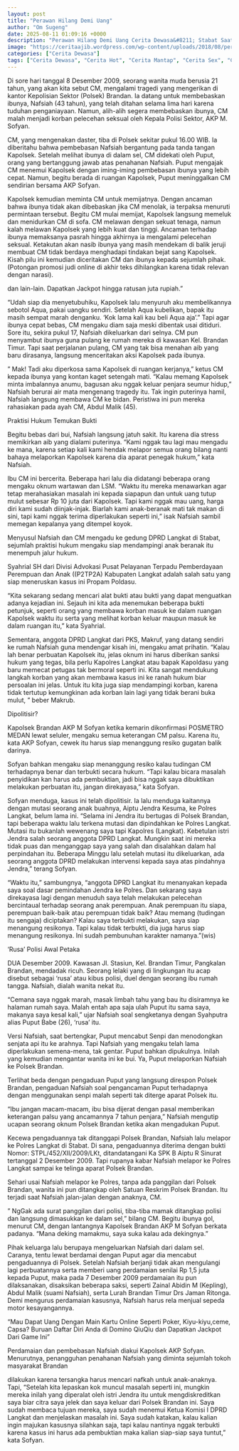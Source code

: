 ```yaml
---
layout: post
title: "Perawan Hilang Demi Uang"
author: "Om Sugeng"
date: 2025-08-11 01:09:16 +0000
description: "Perawan Hilang Demi Uang Cerita Dewasa&#8211; Stabat Saat menjemput pembebasan ibunya dari sel Polsek Brandan, seorang cewek 21 tahun malah ditiduri sang Kapolsek. Kisah pilu ini diulang korban bersam..."
image: "https://ceritaajib.wordpress.com/wp-content/uploads/2018/08/perawan-hilang-karena-uang.jpg?w=439&#038;h=917"
categories: ["Cerita Dewasa"]
tags: ["Cerita Dewasa", "Cerita Hot", "Cerita Mantap", "Cerita Sex", "Cinta Hanya Nafsu", "Cinta Terlarang"]
---
```


Di sore hari tanggal 8 Desember 2009, seorang wanita muda berusia 21 tahun, yang akan kita sebut CM, mengalami tragedi yang mengerikan di kantor Kepolisian Sektor (Polsek) Brandan.  Ia datang untuk membebaskan ibunya, Nafsiah (43 tahun), yang telah ditahan selama lima hari karena tuduhan penganiayaan.  Namun, alih-alih segera membebaskan ibunya, CM malah menjadi korban pelecehan seksual oleh Kepala Polisi Sektor, AKP M. Sofyan.

CM, yang mengenakan daster, tiba di Polsek sekitar pukul 16.00 WIB. Ia diberitahu bahwa pembebasan Nafsiah bergantung pada tanda tangan Kapolsek.  Setelah melihat ibunya di dalam sel, CM didekati oleh Puput, orang yang bertanggung jawab atas penahanan Nafsiah.  Puput mengajak CM menemui Kapolsek dengan iming-iming pembebasan ibunya yang lebih cepat.  Namun, begitu berada di ruangan Kapolsek, Puput meninggalkan CM sendirian bersama AKP Sofyan.

Kapolsek kemudian meminta CM untuk memijatnya.  Dengan ancaman bahwa ibunya tidak akan dibebaskan jika CM menolak, ia terpaksa menuruti permintaan tersebut.  Begitu CM mulai memijat, Kapolsek langsung memeluk dan menidurkan CM di sofa.  CM melawan dengan sekuat tenaga, namun kalah melawan Kapolsek yang lebih kuat dan tinggi.  Ancaman terhadap ibunya memaksanya pasrah hingga akhirnya ia mengalami pelecehan seksual.  Ketakutan akan nasib ibunya yang masih mendekam di balik jeruji membuat CM tidak berdaya menghadapi tindakan bejat sang Kapolsek.  Kisah pilu ini kemudian diceritakan CM dan ibunya kepada sejumlah pihak.  (Potongan promosi judi online di akhir teks dihilangkan karena tidak relevan dengan narasi).

dan lain-lain. Dapatkan Jackpot hingga ratusan juta rupiah.”

“Udah siap dia menyetubuhiku, Kapolsek lalu menyuruh aku membelikannya sebotol Aqua, pakai uangku sendiri. Setelah Aqua kubelikan, bapak itu masih sempat marah denganku. ‘Kok lama kali kau beli Aqua aja’.” Tapi agar ibunya cepat bebas, CM mengaku diam saja meski dibentak usai ditiduri.
Sore itu, sekira pukul 17, Nafsiah dikeluarkan dari selnya. CM pun menyambut ibunya guna pulang ke rumah mereka di kawasan Kel. Brandan Timur. Tapi saat perjalanan pulang, CM yang tak bisa menahan aib yang baru dirasanya, langsung menceritakan aksi Kapolsek pada ibunya.

” Mak! Tadi aku diperkosa sama Kapolsek di ruangan kerjanya,” ketus CM kepada ibunya yang kontan kaget setengah mati. “Kalau memang Kapolsek minta imbalannya anumu, bagusan aku nggak keluar penjara seumur hidup,” Nafsiah berurai air mata mengenang tragedy itu. Tak ingin puterinya hamil, Nafsiah langsung membawa CM ke bidan. Peristiwa ini pun mereka rahasiakan pada ayah CM, Abdul Malik (45).

Praktisi Hukum Temukan Bukti

Begitu bebas dari bui, Nafsiah langsung jatuh sakit. Itu karena dia stress memikirkan aib yang dialami puterinya. “Kami nggak tau lagi mau mengadu ke mana, karena setiap kali kami hendak melapor semua orang bilang nanti bahaya melaporkan Kapolsek karena dia aparat penegak hukum,” kata Nafsiah.

Ibu CM ini bercerita. Beberapa hari lalu dia didatangi beberapa orang mengaku oknum wartawan dan LSM. “Waktu itu mereka menawarkan agar tetap merahasiakan masalah ini kepada siapapun dan untuk uang tutup mulut sebesar Rp 10 juta dari Kapolsek. Tapi kami nggak mau uang, harga diri kami sudah diinjak-injak. Biarlah kami anak-beranak mati tak makan di sini, tapi kami nggak terima diperlakukan seperti ini,” isak Nafsiah sambil memegan kepalanya yang ditempel koyok.

Menyusul Nafsiah dan CM mengadu ke gedung DPRD Langkat di Stabat, sejumlah praktisi hukum mengaku siap mendampingi anak beranak itu menempuh jalur hukum.

Syahrial SH dari Divisi Advokasi Pusat Pelayanan Terpadu Pemberdayaan Perempuan dan Anak ((P2TP2A) Kabupaten Langkat adalah salah satu yang siap meneruskan kasus ini Propam Poldasu.

“Kita sekarang sedang mencari alat bukti atau bukti yang dapat menguatkan adanya kejadian ini. Sejauh ini kita ada menemukan beberapa bukti petunjuk, seperti orang yang membawa korban masuk ke dalam ruangan Kapolsek waktu itu serta yang melihat korban keluar maupun masuk ke dalam ruangan itu,” kata Syahrial.

Sementara, anggota DPRD Langkat dari PKS, Makruf, yang datang sendiri ke rumah Nafsiah guna mendengar kisah ini, mengaku amat prihatin. “Kalau lah benar perbuatan Kapolsek itu, jelas oknum ini harus diberikan sanksi hukum yang tegas, bila perlu Kapolres Langkat atau bapak Kapoldasu yang baru memecat petugas tak bermoral seperti ini. Kita sangat mendukung langkah korban yang akan membawa kasus ini ke ranah hukum biar persoalan ini jelas. Untuk itu kita juga siap mendampingi korban, karena tidak tertutup kemungkinan ada korban lain lagi yang tidak berani buka mulut, ” beber Makrub.

Dipolitisir?

Kapolsek Brandan AKP M Sofyan ketika kemarin dikonfirmasi POSMETRO MEDAN lewat seluler, mengaku semua keterangan CM palsu. Karena itu, kata AKP Sofyan, cewek itu harus siap menanggung resiko gugatan balik darinya.

Sofyan bahkan mengaku siap menanggung resiko kalau tudingan CM terhadapnya benar dan terbukti secara hukum. “Tapi kalau bicara masalah penyidikan kan harus ada pembuktian, jadi bisa nggak saya dibuktikan melakukan perbuatan itu, jangan direkayasa,” kata Sofyan.

Sofyan menduga, kasus ini telah dipolitisir. Ia lalu menduga kaitannya dengan mutasi seorang anak buahnya, Aiptu Jendra Kesuma, ke Polres Langkat, belum lama ini. “Selama ini Jendra itu bertugas di Polsek Brandan, tapi beberapa waktu lalu terkena mutasi dan dipindahkan ke Polres Langkat. Mutasi itu bukanlah wewenang saya tapi Kapolres (Langkat). Kebetulan istri Jendra salah seorang anggota DPRD Langkat. Mungkin saat ini mereka tidak puas dan menganggap saya yang salah dan disalahkan dalam hal perpindahan itu. Beberapa Minggu lalu setelah mutasi itu dikeluarkan, ada seorang anggota DPRD melakukan intervensi kepada saya atas pindahnya Jendra,” terang Sofyan.

“Waktu itu,” sambungnya, “anggota DPRD Langkat itu menanyakan kepada saya soal dasar pemindahan Jendra ke Polres. Dan sekarang saya direkayasa lagi dengan menuduh saya telah melakukan pelecehan bercintaual terhadap seorang anak perempuan. Anak perempuan itu siapa, perempuan baik-baik atau perempuan tidak baik? Atau memang (tudingan itu sengaja) diciptakan? Kalau saya terbukti melakukan, saya siap menangung resikonya. Tapi kalau tidak terbukti, dia juga harus siap menangung resikonya. Ini sudah pembunuhan karakter namanya.”(wis)

‘Rusa’ Polisi Awal Petaka

DUA Desember 2009. Kawasan Jl. Stasiun, Kel. Brandan Timur, Pangkalan Brandan, mendadak ricuh. Seorang lelaki yang di lingkungan itu acap disebut sebagai ‘rusa’ atau kibus polisi, duel dengan seorang ibu rumah tangga. Nafsiah, dialah wanita nekat itu.

“Cemana saya nggak marah, masak limbah tahu yang bau itu disiramnya ke halaman rumah saya. Malah entah apa saja ulah Puput itu sama saya, makanya saya kesal kali,” ujar Nafsiah soal sengketanya dengan Syahputra alias Puput Babe (26), ‘rusa’ itu.

Versi Nafsiah, saat bertengkar, Puput mencabut Senpi dan menodongkan senjata api itu ke arahnya. Tapi Nafsiah yang mengaku telah lama diperlakukan semena-mena, tak gentar. Puput bahkan dipukulnya. Inilah yang kemudian mengantar wanita ini ke bui. Ya, Puput melaporkan Nafsiah ke Polsek Brandan.

Terlihat beda dengan pengaduan Puput yang langsung direspon Polsek Brandan, pengaduan Nafsiah soal pengancaman Puput terhadapnya dengan menggunakan senpi malah seperti tak diterge aparat Polsek itu.

“Ibu jangan macam-macam, ibu bisa dijerat dengan pasal memberikan keterangan palsu yang ancamannya 7 tahun penjara,” Nafsiah mengutip ucapan seorang oknum Polsek Brandan ketika akan mengadukan Puput.

Kecewa pengaduannya tak ditanggapi Polsek Brandan, Nafsiah lalu melapor ke Polres Langkat di Stabat. Di sana, pengaduannya diterima dengan bukti Nomor: STPL/452/XII/2009/LKt, ditandatangani Ka SPK B Aiptu R Sinurat tertanggal 2 Desember 2009. Tapi rupanya kabar Nafsiah melapor ke Polres Langkat sampai ke telinga aparat Polsek Brandan.

Sehari usai Nafsiah melapor ke Polres, tanpa ada panggilan dari Polsek Brandan, wanita ini pun ditangkap oleh Satuan Reskrim Polsek Brandan. Itu terjadi saat Nafsiah jalan-jalan dengan anaknya, CM.

” NgGak ada surat panggilan dari polisi, tiba-tiba mamak ditangkap polisi dan langsung dimasukkan ke dalam sel,” bilang CM. Begitu ibunya gol, menurut CM, dengan lantangnya Kapolsek Brandan AKP M Sofyan berkata padanya. “Mana deking mamakmu, saya suka kalau ada dekingnya.”

Pihak keluarga lalu berupaya mengeluarkan Nafsiah dari dalam sel. Caranya, tentu lewat berdamai dengan Puput agar dia mencabut pengaduannya di Polsek. Setelah Nafsiah berjanji tidak akan mengulangi lagi perbuatannya serta memberi uang perdamaian senilai Rp 1,5 juta kepada Puput, maka pada 7 Desember 2009 perdamaian itu pun dilaksanakan, disaksikan beberapa saksi, seperti Zainal Abidin M (Kepling), Abdul Malik (suami Nafsiah), serta Lurah Brandan Timur Drs Jaman Ritonga. Demi mengurus perdamaian kasusnya, Nafsiah harus rela menjual sepeda motor kesayangannya.

&#8220;Mau Dapat Uang Dengan Main Kartu Online Seperti Poker, Kiyu-kiyu,ceme, Capsa? Buruan Daftar Diri Anda di Domino QiuQiu dan Dapatkan Jackpot Dari Game Ini&#8221;

Perdamaian dan pembebasan Nafsiah diakui Kapolsek AKP Sofyan. Menurutnya, penangguhan penahanan Nafsiah yang diminta sejumlah tokoh masyarakat Brandan

dilakukan karena tersangka harus mencari nafkah untuk anak-anaknya. Tapi, “Setelah kita lepaskan kok muncul masalah seperti ini, mungkin mereka inilah yang diperalat oleh istri Jendra itu untuk mengdiskreditkan saya biar citra saya jelek dan saya keluar dari Polsek Brandan ini. Saya sudah membaca tujuan mereka, saya sudah menemui Ketua Komisi I DPRD Langkat dan menjelaskan masalah ini. Saya sudah katakan, kalau kalian ingin majukan kasusnya silahkan saja, tapi kalau nantinya nggak terbukti karena kasus ini harus ada pembuktian maka kalian siap-siap saya tuntut,” kata Sofyan.